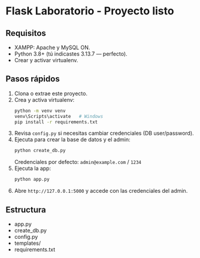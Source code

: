 # Flask Laboratorio - Proyecto listo

## Requisitos
- XAMPP: Apache y MySQL ON.
- Python 3.8+ (tú indicastes 3.13.7 — perfecto).
- Crear y activar virtualenv.

## Pasos rápidos
1. Clona o extrae este proyecto.
2. Crea y activa virtualenv:
   ```bash
   python -m venv venv
   venv\Scripts\activate   # Windows
   pip install -r requirements.txt
   ```
3. Revisa `config.py` si necesitas cambiar credenciales (DB user/password).
4. Ejecuta para crear la base de datos y el admin:
   ```bash
   python create_db.py
   ```
   Credenciales por defecto: `admin@example.com` / `1234`
5. Ejecuta la app:
   ```bash
   python app.py
   ```
6. Abre `http://127.0.0.1:5000` y accede con las credenciales del admin.

## Estructura
- app.py
- create_db.py
- config.py
- templates/
- requirements.txt
